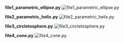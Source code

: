 **file1_parametric_ellipse.py**
![file1_parametric_ellipse.py](https://raw.githubusercontent.com/saarthdeshpande/FSF-mathematics-python-code-archive/master/FSF-2020/calculus-of-several-variables/geometry-of-planes-and-curves/space-curves/file1_parametric_ellipse.gif)

**file2_parametric_helix.py**
![file2_parametric_helix.py](https://raw.githubusercontent.com/saarthdeshpande/FSF-mathematics-python-code-archive/master/FSF-2020/calculus-of-several-variables/geometry-of-planes-and-curves/space-curves/file2_parametric_helix.gif)

**file3_circletosphere.py**
![file3_circletosphere.py](https://raw.githubusercontent.com/saarthdeshpande/FSF-mathematics-python-code-archive/master/FSF-2020/calculus-of-several-variables/geometry-of-planes-and-curves/space-curves/file3_circletosphere.gif)

**file4_cone.py**
![file4_cone.py](https://raw.githubusercontent.com/saarthdeshpande/FSF-mathematics-python-code-archive/master/FSF-2020/calculus-of-several-variables/geometry-of-planes-and-curves/space-curves/file4_cone.gif)
